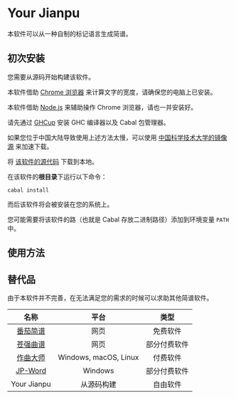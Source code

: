 # Your Jianpu

本软件可以从一种自制的标记语言生成简谱。

## 初次安装

您需要从源码开始构建该软件。

本软件借助 [Chrome 浏览器](https://nodejs.org) 来计算文字的宽度，请确保您的电脑上已安装。

本软件借助 [Node.js](https://nodejs.org) 来辅助操作 Chrome 浏览器，请也一并安装好。

请先通过 [GHCup](https://www.haskell.org/ghcup) 安装 GHC 编译器以及 Cabal 包管理器。

如果您位于中国大陆导致使用上述方法太慢，可以使用
[中国科学技术大学的镜像源](https://mirrors.ustc.edu.cn/help/ghcup.html)
来加速下载。

将 [该软件的源代码](https://github.com/SpeedyOrc-C/Your-Jianpu) 下载到本地。

在该软件的**根目录**下运行以下命令：

```
cabal install
```

而后该软件将会被安装在您的系统上。

您可能需要将该软件的路（也就是 Cabal 存放二进制路径）添加到环境变量 `PATH` 中。

## 使用方法

## 替代品

由于本软件并不完善，在无法满足您的需求的时候可以求助其他简谱软件。

|                   名称                   |         平台          |     类型     |
| :--------------------------------------: | :-------------------: | :----------: |
|     [番茄简谱](http://jianpu99.net)      |         网页          |   免费软件   |
| [苍强曲谱](https://www.cangqiang.com.cn) |         网页          | 部分付费软件 |
|    [作曲大师](https://www.zuoqu.com)     | Windows, macOS, Linux |   付费软件   |
|    [JP-Word](https://www.happyeo.com)    |        Windows        | 部分付费软件 |
|               Your Jianpu                |      从源码构建       |   自由软件   |
